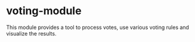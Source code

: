 # voting-module
This module provides a tool to process votes, use various voting rules and visualize the results.
